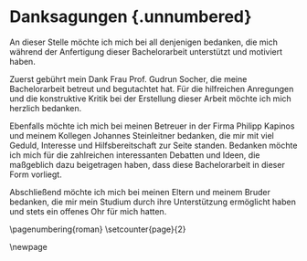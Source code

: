 # Danksagungen {.unnumbered}

An dieser Stelle möchte ich mich bei all denjenigen bedanken, die mich während der Anfertigung dieser Bachelorarbeit unterstützt und motiviert haben.

Zuerst gebührt mein Dank Frau Prof. Gudrun Socher, die meine Bachelorarbeit betreut und begutachtet hat. Für die hilfreichen Anregungen und die konstruktive Kritik bei der Erstellung dieser Arbeit möchte ich mich herzlich bedanken.

Ebenfalls möchte ich mich bei meinen Betreuer in der Firma Philipp Kapinos und meinem Kollegen Johannes Steinleitner bedanken, die mir mit viel Geduld, Interesse und Hilfsbereitschaft zur Seite standen. Bedanken möchte ich mich für die zahlreichen interessanten Debatten und Ideen, die maßgeblich dazu beigetragen haben, dass diese Bachelorarbeit in dieser Form vorliegt.

Abschließend möchte ich mich bei meinen Eltern und meinem Bruder bedanken, die mir mein Studium durch ihre Unterstützung ermöglicht haben und stets ein offenes Ohr für mich hatten.

\pagenumbering{roman}
\setcounter{page}{2}

\newpage
